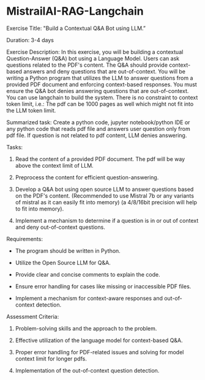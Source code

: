# MistrailAI-RAG-Langchain

Exercise Title: "Build a Contextual Q&A Bot using LLM.”

 

Duration: 3-4 days

 

Exercise Description: In this exercise, you will be building a contextual Question-Answer (Q&A) bot using a Language Model. Users can ask questions related to the PDF's content. The Q&A should provide context-based answers and deny questions that are out-of-context. You will be writing a Python program that utilizes the LLM to answer questions from a provided PDF document and enforcing context-based responses. You must ensure the Q&A bot denies answering questions that are out-of-context. You can use langchain to build the system. There is no constraint to context token limit, i.e.: The pdf can be 1000 pages as well which might not fit into the LLM token limit.

 

Summarized task: Create a python code, jupyter notebook/python IDE or any python code that reads pdf file and answers user question only from pdf file. If question is not related to pdf content, LLM denies answering.

 

Tasks:

1. Read the content of a provided PDF document. The pdf will be way above the context limit of LLM.

2. Preprocess the content for efficient question-answering.

3. Develop a Q&A bot using open source LLM to answer questions based on the PDF's content. (Recommended to use Mistral 7b or any variants of mistral as it can easily fit into memory) (a 4/8/16bit precision will help to fit into memory).

4. Implement a mechanism to determine if a question is in or out of context and deny out-of-context questions.

 

Requirements:

- The program should be written in Python.

- Utilize the Open Source LLM for Q&A.

- Provide clear and concise comments to explain the code.

- Ensure error handling for cases like missing or inaccessible PDF files.

- Implement a mechanism for context-aware responses and out-of-context detection.

 

Assessment Criteria:

1. Problem-solving skills and the approach to the problem.

2. Effective utilization of the language model for context-based Q&A.

3. Proper error handling for PDF-related issues and solving for model context limit for longer pdfs.

4. Implementation of the out-of-context question detection.
